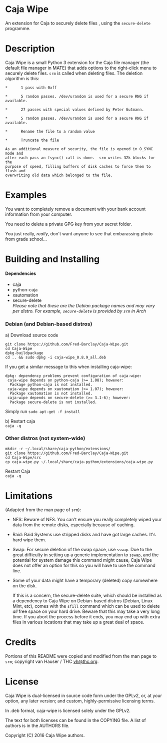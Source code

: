 Caja Wipe
===============

An extension for Caja to securely delete files , using the `secure-delete`
programme.

Description
==============

Caja Wipe is a small Python 3 extension for the Caja file manager (the default
file manager in MATE) that adds options to the right-click menu to securely
delete files.
`srm` is called when deleting files. The deletion algorithm is this:
```
*      1 pass with 0xff

*      5 random passes. /dev/urandom is used for a secure RNG if available.

*      27 passes with special values defined by Peter Gutmann.

*      5 random passes. /dev/urandom is used for a secure RNG if available.

*      Rename the file to a random value

*      Truncate the file

As an additional measure of security, the file is opened in O_SYNC mode and
after each pass an fsync() call is done.  srm writes 32k blocks for the
purpose of speed, filling buffers of disk caches to force them to flush and
overwriting old data which belonged to the file.
```

Examples
==============
You want to completely remove a document with your bank account information from
your computer.  

You need to delete a private GPG key from your secret folder.  

You just really, *really*, don't want anyone to see that embarassing photo from
grade school...

Building and Installing
=======================
#### Dependencies
 - caja
 - python-caja
 - xautomation
 - secure-delete  
 *Please note that these are the Debian package names and may vary per distro.
 For example, `secure-delete` is provided by `srm` in Arch*

### Debian (and Debian-based distros)  
a) Download source code  
```
git clone https://github.com/Fred-Barclay/Caja-Wipe.git
cd Caja-Wipe
dpkg-buildpackage
cd .. && sudo dpkg -i caja-wipe_0.8.9_all.deb
```
If you get a similar message to this when installing caja-wipe:
```
dpkg: dependency problems prevent configuration of caja-wipe:
 caja-wipe depends on python-caja (>= 1.08); however:
  Package python-caja is not installed.
 caja-wipe depends on xautomation (>= 1.07); however:
  Package xautomation is not installed.
 caja-wipe depends on secure-delete (>= 3.1-6); however:
  Package secure-delete is not installed.
```
Simply run `sudo apt-get -f install`


b) Restart caja  
`caja -q`

### Other distros (not system-wide)  
```
mkdir -r ~/.local/share/caja-python/extensions/
git clone https://github.com/Fred-Barclay/Caja-Wipe.git
cd Caja-Wipe/src
cp caja-wipe.py ~/.local/share/caja-python/extensions/caja-wipe.py
```
Restart Caja  
`caja -q`


Limitations
==============
(Adapted from the man page of `srm`):
 - NFS:    Beware of NFS. You can't ensure you really completely wiped your data
from the remote disks, especially because of caching.

 - Raid:   Raid Systems use stripped disks and have got large caches. It's hard
wipe them.

 - Swap: For secure deletion of the swap space, use `sswap`. Due to the great
difficulty in setting up a generic implementation to `sswap`, and the potential
for system damage this command might cause, Caja Wipe does not offer an option
for this so you will have to use the command line.

 - Some of your data might have a temporary (deleted) copy somewhere on the
disk.

	If this is a concern, the secure-delete suite, which should be installed as
a dependency to Caja Wipe on Debian-based distros (Debian, Linux Mint, etc),
comes with the `sfill` command which can be used to delete *all* free space on
your hard drive. Beware that this may take a very long time. If you abort the
process before it ends, you may end up with extra files in various locations
that may take up a great deal of space.

Credits
==============
Portions of this README were copied and modified from the man page to `srm`;
copyright van Hauser / THC <vh@thc.org>.

License
==============
Caja Wipe is dual-licensed in source code form under the GPLv2, or, at your
option, any later version; and custom, highly-permissive licensing terms.

In .deb format, caja-wipe is licensed solely under the GPLv2.

The text for both licenses can be found in the COPYING file. A list of authors
is in the AUTHORS file.

Copyright (C) 2016 Caja Wipe authors.

